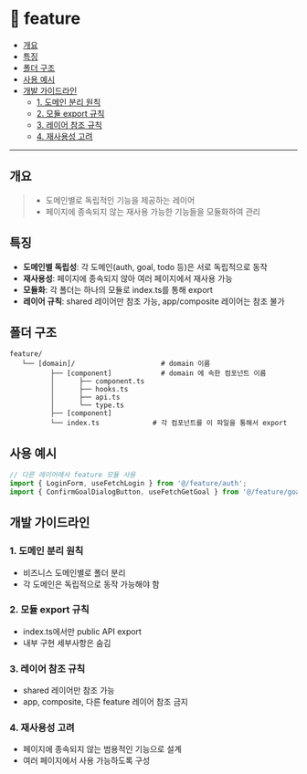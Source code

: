 # 📁 feature

- [개요](#--)
- [특징](#--)
- [폴더 구조](#-----)
- [사용 예시](#-----)
- [개발 가이드라인](#--------)
    * [1. 도메인 분리 원칙](#1----------)
    * [2. 모듈 export 규칙](#2----export---)
    * [3. 레이어 참조 규칙](#3----------)
    * [4. 재사용성 고려](#4--------)

---

## 개요

> - 도메인별로 독립적인 기능을 제공하는 레이어
> - 페이지에 종속되지 않는 재사용 가능한 기능들을 모듈화하여 관리

## 특징

- **도메인별 독립성**: 각 도메인(auth, goal, todo 등)은 서로 독립적으로 동작
- **재사용성**: 페이지에 종속되지 않아 여러 페이지에서 재사용 가능
- **모듈화**: 각 폴더는 하나의 모듈로 index.ts를 통해 export
- **레이어 규칙**: shared 레이어만 참조 가능, app/composite 레이어는 참조 불가

## 폴더 구조

```
feature/
   └── [domain]/                     # domain 이름
          ├── [component]            # domain 에 속한 컴포넌트 이름
          │      ├── component.ts   
          │      ├── hooks.ts
          │      ├── api.ts
          │      └── type.ts
          ├── [component]  
          └── index.ts             # 각 컴포넌트를 이 파일을 통해서 export
```


## 사용 예시

```typescript
// 다른 레이어에서 feature 모듈 사용
import { LoginForm, useFetchLogin } from '@/feature/auth';
import { ConfirmGoalDialogButton, useFetchGetGoal } from '@/feature/goal';
```

## 개발 가이드라인

### 1. 도메인 분리 원칙

- 비즈니스 도메인별로 폴더 분리
- 각 도메인은 독립적으로 동작 가능해야 함

### 2. 모듈 export 규칙

- index.ts에서만 public API export
- 내부 구현 세부사항은 숨김

### 3. 레이어 참조 규칙

- shared 레이어만 참조 가능
- app, composite, 다른 feature 레이어 참조 금지

### 4. 재사용성 고려

- 페이지에 종속되지 않는 범용적인 기능으로 설계
- 여러 페이지에서 사용 가능하도록 구성
